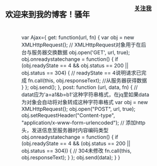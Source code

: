 <div style="overflow: hidden;">
  <h2 style="font-size:24px;font-family: '新宋体';line-height: 30px;float:left;width:80%;">欢迎来到我的博客！骚年</h2>
  <h4 style="float: right;width:20%;">
    <a href="www.qushengkai.com" style="font-size:18px;font-family: '新宋体';line-height: 20px;">关注我</a>
  </h4>
</div>
<div style="overflow:hidden">
  <p style="font-size: 16px;color:#1b252e;width:80%;padding:10px 10%;">
				var Ajax={
				    get: function(url, fn) {
				        var obj = new XMLHttpRequest();  // XMLHttpRequest对象用于在后台与服务器交换数据          
				        obj.open('GET', url, true);
				        obj.onreadystatechange = function() {
				            if (obj.readyState == 4 && obj.status == 200 || obj.status == 304) { // readyState == 4说明请求已完成
				                fn.call(this, obj.responseText);  //从服务器获得数据
				            }
			        };
			        obj.send();
			    },
				post: function (url, data, fn) {         // datat应为'a=a1&b=b1'这种字符串格式，在jq里如果data为对象会自动将对象转成这种字符串格式
				        var obj = new XMLHttpRequest();
				        obj.open("POST", url, true);
				        obj.setRequestHeader("Content-type", "application/x-www-form-urlencoded");  // 添加http头，发送信息至服务器时内容编码类型
				        obj.onreadystatechange = function() {
				            if (obj.readyState == 4 && (obj.status == 200 || obj.status == 304)) {  // 304未修改
				                fn.call(this, obj.responseText);
				            }
				        };
				        obj.send(data);
				    }
				}
			</p>
</div>



